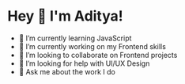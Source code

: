 # Hey 👋 I'm Aditya!

- 🌱 I’m currently learning JavaScript
- 🔭 I’m currently working on my Frontend skills
- 👯 I’m looking to collaborate on Frontend projects
- 🤔 I’m looking for help with UI/UX Design
- 💬 Ask me about the work I do

<!--
**adityasgit-hub/adityasgit-hub** is a ✨ _special_ ✨ repository because its `README.md` (this file) appears on your GitHub profile.

Here are some ideas to get you started:

- 📫 How to reach me: You will find a twitter link on my profile section
- 😄 Pronouns: ...
- ⚡ Fun fact: ...
-->
